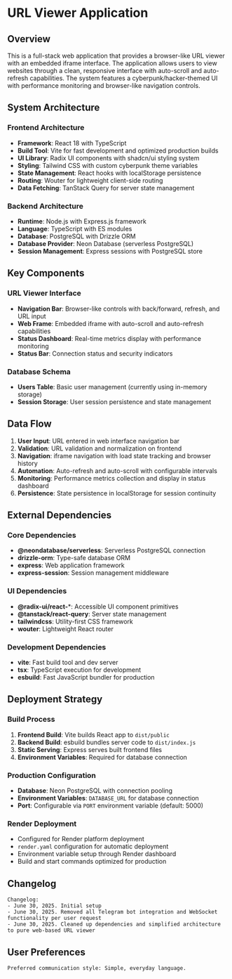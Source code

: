 # URL Viewer Application

## Overview

This is a full-stack web application that provides a browser-like URL viewer with an embedded iframe interface. The application allows users to view websites through a clean, responsive interface with auto-scroll and auto-refresh capabilities. The system features a cyberpunk/hacker-themed UI with performance monitoring and browser-like navigation controls.

## System Architecture

### Frontend Architecture
- **Framework**: React 18 with TypeScript
- **Build Tool**: Vite for fast development and optimized production builds
- **UI Library**: Radix UI components with shadcn/ui styling system
- **Styling**: Tailwind CSS with custom cyberpunk theme variables
- **State Management**: React hooks with localStorage persistence
- **Routing**: Wouter for lightweight client-side routing
- **Data Fetching**: TanStack Query for server state management

### Backend Architecture
- **Runtime**: Node.js with Express.js framework
- **Language**: TypeScript with ES modules
- **Database**: PostgreSQL with Drizzle ORM
- **Database Provider**: Neon Database (serverless PostgreSQL)
- **Session Management**: Express sessions with PostgreSQL store

## Key Components

### URL Viewer Interface
- **Navigation Bar**: Browser-like controls with back/forward, refresh, and URL input
- **Web Frame**: Embedded iframe with auto-scroll and auto-refresh capabilities
- **Status Dashboard**: Real-time metrics display with performance monitoring
- **Status Bar**: Connection status and security indicators

### Database Schema
- **Users Table**: Basic user management (currently using in-memory storage)
- **Session Storage**: User session persistence and state management

## Data Flow

1. **User Input**: URL entered in web interface navigation bar
2. **Validation**: URL validation and normalization on frontend
3. **Navigation**: iframe navigation with load state tracking and browser history
4. **Automation**: Auto-refresh and auto-scroll with configurable intervals
5. **Monitoring**: Performance metrics collection and display in status dashboard
6. **Persistence**: State persistence in localStorage for session continuity

## External Dependencies

### Core Dependencies
- **@neondatabase/serverless**: Serverless PostgreSQL connection
- **drizzle-orm**: Type-safe database ORM
- **express**: Web application framework
- **express-session**: Session management middleware

### UI Dependencies
- **@radix-ui/react-***: Accessible UI component primitives
- **@tanstack/react-query**: Server state management
- **tailwindcss**: Utility-first CSS framework
- **wouter**: Lightweight React router

### Development Dependencies
- **vite**: Fast build tool and dev server
- **tsx**: TypeScript execution for development
- **esbuild**: Fast JavaScript bundler for production

## Deployment Strategy

### Build Process
1. **Frontend Build**: Vite builds React app to `dist/public`
2. **Backend Build**: esbuild bundles server code to `dist/index.js`
3. **Static Serving**: Express serves built frontend files
4. **Environment Variables**: Required for database connection

### Production Configuration
- **Database**: Neon PostgreSQL with connection pooling
- **Environment Variables**: `DATABASE_URL` for database connection
- **Port**: Configurable via `PORT` environment variable (default: 5000)

### Render Deployment
- Configured for Render platform deployment
- `render.yaml` configuration for automatic deployment
- Environment variable setup through Render dashboard
- Build and start commands optimized for production

## Changelog

```
Changelog:
- June 30, 2025. Initial setup
- June 30, 2025. Removed all Telegram bot integration and WebSocket functionality per user request
- June 30, 2025. Cleaned up dependencies and simplified architecture to pure web-based URL viewer
```

## User Preferences

```
Preferred communication style: Simple, everyday language.
```